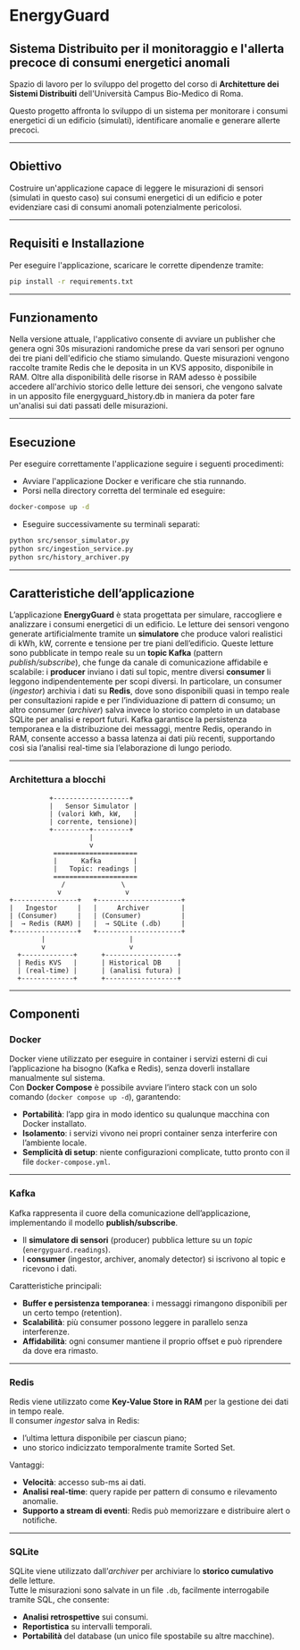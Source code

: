 # EnergyGuard  
## Sistema Distribuito per il monitoraggio e l'allerta precoce di consumi energetici anomali

Spazio di lavoro per lo sviluppo del progetto del corso di **Architetture dei Sistemi Distribuiti** dell'Università Campus Bio-Medico di Roma.

Questo progetto affronta lo sviluppo di un sistema per monitorare i consumi energetici di un edificio (simulati), identificare anomalie e generare allerte precoci.

---

## Obiettivo

Costruire un'applicazione capace di leggere le misurazioni di sensori (simulati in questo caso) sui consumi energetici di un edificio e poter evidenziare casi di consumi anomali potenzialmente pericolosi.

---

## Requisiti e Installazione

Per eseguire l'applicazione, scaricare le corrette dipendenze tramite:

```bash
pip install -r requirements.txt
```

---

## Funzionamento

Nella versione attuale, l'applicativo consente di avviare un publisher che genera ogni 30s misurazioni randomiche prese da vari sensori per ognuno dei tre piani dell'edificio che stiamo simulando. Queste misurazioni vengono raccolte tramite Redis che le deposita in un KVS apposito, disponibile in RAM. Oltre alla disponibilità delle risorse in RAM adesso è possibile accedere all'archivio storico delle letture dei sensori, che vengono salvate in un apposito file energyguard_history.db in maniera da poter fare un'analisi sui dati passati delle misurazioni.

------------------------

## Esecuzione

Per eseguire correttamente l'applicazione seguire i seguenti procedimenti:
- Avviare l'applicazione Docker e verificare che stia runnando.
- Porsi nella directory corretta del terminale ed eseguire:
```bash
docker-compose up -d
```
- Eseguire successivamente su terminali separati:
```bash
python src/sensor_simulator.py
python src/ingestion_service.py
python src/history_archiver.py
```
------------------------

## Caratteristiche dell’applicazione

L’applicazione **EnergyGuard** è stata progettata per simulare, raccogliere e analizzare i consumi energetici di un edificio. Le letture dei sensori vengono generate artificialmente tramite un **simulatore** che produce valori realistici di kWh, kW, corrente e tensione per tre piani dell’edificio. Queste letture sono pubblicate in tempo reale su un **topic Kafka** (pattern *publish/subscribe*), che funge da canale di comunicazione affidabile e scalabile: i **producer** inviano i dati sul topic, mentre diversi **consumer** li leggono indipendentemente per scopi diversi. In particolare, un consumer (*ingestor*) archivia i dati su **Redis**, dove sono disponibili quasi in tempo reale per consultazioni rapide e per l’individuazione di pattern di consumo; un altro consumer (*archiver*) salva invece lo storico completo in un database SQLite per analisi e report futuri. Kafka garantisce la persistenza temporanea e la distribuzione dei messaggi, mentre Redis, operando in RAM, consente accesso a bassa latenza ai dati più recenti, supportando così sia l’analisi real-time sia l’elaborazione di lungo periodo.

------------------------
### Architettura a blocchi

```text
          +-------------------+
          |   Sensor Simulator |
          | (valori kWh, kW,   |
          | corrente, tensione)|
          +---------+---------+
                    |
                    v
           =====================
           |      Kafka        |
           |   Topic: readings |
           =====================
             /              \
            v                v
+----------------+   +---------------------+
|   Ingestor     |   |     Archiver        |
| (Consumer)     |   | (Consumer)          |
|  → Redis (RAM) |   |  → SQLite (.db)     |
+----------------+   +---------------------+
        |                     |
        v                     v
  +-------------+      +------------------+
  | Redis KVS   |      | Historical DB    |
  | (real-time) |      | (analisi futura) |
  +-------------+      +------------------+
```
---

## Componenti

### Docker
Docker viene utilizzato per eseguire in container i servizi esterni di cui l’applicazione ha bisogno (Kafka e Redis), senza doverli installare manualmente sul sistema.  
Con **Docker Compose** è possibile avviare l’intero stack con un solo comando (`docker compose up -d`), garantendo:
- **Portabilità**: l’app gira in modo identico su qualunque macchina con Docker installato.
- **Isolamento**: i servizi vivono nei propri container senza interferire con l’ambiente locale.
- **Semplicità di setup**: niente configurazioni complicate, tutto pronto con il file `docker-compose.yml`.

---

### Kafka
Kafka rappresenta il cuore della comunicazione dell’applicazione, implementando il modello **publish/subscribe**.  
- Il **simulatore di sensori** (producer) pubblica letture su un *topic* (`energyguard.readings`).  
- I **consumer** (ingestor, archiver, anomaly detector) si iscrivono al topic e ricevono i dati.  

Caratteristiche principali:
- **Buffer e persistenza temporanea**: i messaggi rimangono disponibili per un certo tempo (retention).
- **Scalabilità**: più consumer possono leggere in parallelo senza interferenze.
- **Affidabilità**: ogni consumer mantiene il proprio offset e può riprendere da dove era rimasto.

---

### Redis
Redis viene utilizzato come **Key-Value Store in RAM** per la gestione dei dati in tempo reale.  
Il consumer *ingestor* salva in Redis:
- l’ultima lettura disponibile per ciascun piano;
- uno storico indicizzato temporalmente tramite Sorted Set.  

Vantaggi:
- **Velocità**: accesso sub-ms ai dati.
- **Analisi real-time**: query rapide per pattern di consumo e rilevamento anomalie.
- **Supporto a stream di eventi**: Redis può memorizzare e distribuire alert o notifiche.

---

### SQLite
SQLite viene utilizzato dall’*archiver* per archiviare lo **storico cumulativo** delle letture.  
Tutte le misurazioni sono salvate in un file `.db`, facilmente interrogabile tramite SQL, che consente:
- **Analisi retrospettive** sui consumi.
- **Reportistica** su intervalli temporali.
- **Portabilità** del database (un unico file spostabile su altre macchine).
